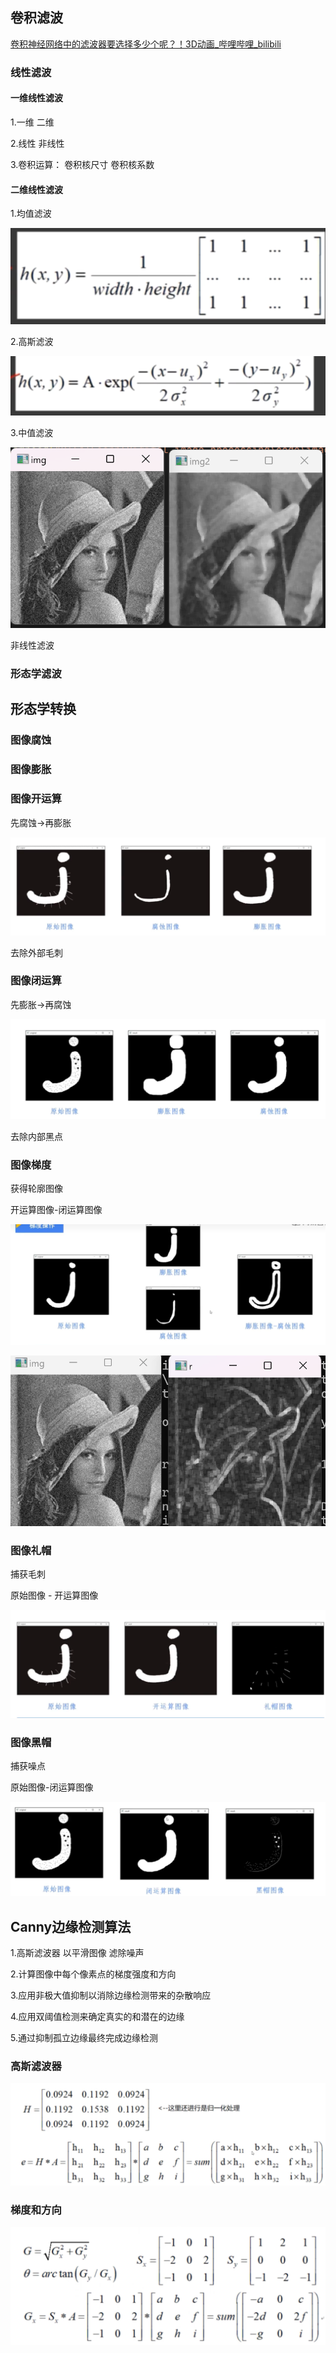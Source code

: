 ## 卷积滤波

[卷积神经网络中的滤波器要选择多少个呢？！3D动画_哔哩哔哩_bilibili](https://www.bilibili.com/video/BV15T41147Qr?spm_id_from=333.788.videopod.sections&vd_source=8536cb876aa29ebdb0cd5626bc423c0f)

### 线性滤波 

#### 一维线性滤波

1.一维 二维

2.线性 非线性

3.卷积运算： 卷积核尺寸 卷积核系数

#### 二维线性滤波

1.均值滤波

![1760769400305](image/Note/1760769400305.png)

2.高斯滤波

![1760769429925](image/Note/1760769429925.png)

3.中值滤波

![1760774564920](image/Note/1760774564920.png)

非线性滤波

### 形态学滤波

## 形态学转换

### 图像腐蚀

### 图像膨胀

### 图像开运算

先腐蚀->再膨胀

![1760775709801](image/Note/1760775709801.png)

去除外部毛刺

### 图像闭运算

先膨胀->再腐蚀

![1760775683482](image/Note/1760775683482.png)

去除内部黑点


### 图像梯度

获得轮廓图像

开运算图像-闭运算图像

![1760776443325](image/Note/1760776443325.png)

![1760776812060](image/Note/1760776812060.png)

### 图像礼帽

捕获毛刺

原始图像 -  开运算图像 

![1760776089291](image/Note/1760776089291.png)

### 图像黑帽

捕获噪点

原始图像-闭运算图像

![1760776345343](image/Note/1760776345343.png)



## Canny边缘检测算法

1.高斯滤波器 以平滑图像 滤除噪声

2.计算图像中每个像素点的梯度强度和方向

3.应用非极大值抑制以消除边缘检测带来的杂散响应

4.应用双阈值检测来确定真实的和潜在的边缘

5.通过抑制孤立边缘最终完成边缘检测


### 高斯滤波器

![1760773927285](image/Note/1760773927285.png)

### 梯度和方向

![1760774014859](image/Note/1760774014859.png)
